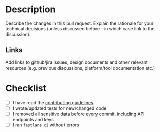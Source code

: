 # Description
Describe the changes in this pull request.
Explain the rationale for your technical decisions (unless discussed before - in which case link to the discussion).

## Links
Add links to github/jira issues, design documents and other relevant resources (e.g. previous discussions, platform/tool documentation etc.)

# Checklist
- [ ] I have read the [contributing guidelines](../CONTRIBUTING.md).
- [ ] I wrote/updated tests for new/changed code
- [ ] I removed all sensitive data before every commit, including API endpoints and keys
- [ ] I ran `fastlane ci` without errors
